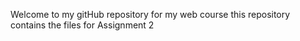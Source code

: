 Welcome to my gitHub repository for my web course this repository contains the files for Assignment 2
